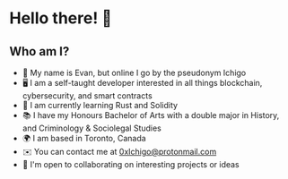 # Hello there! 👋

## Who am I?

* 👋 My name is Evan, but online I go by the pseudonym Ichigo
* 🖥️ I am a self-taught developer interested in all things blockchain, cybersecurity, and smart contracts
* 🌱 I am currently learning Rust and Solidity
* 📚 I have my Honours Bachelor of Arts with a double major in History, and Criminology & Sociolegal Studies
* 🌍 I am based in Toronto, Canada
* ✉️ You can contact me at [0xIchigo@protonmail.com](mailto:0xIchigo@protonmail.com)
* 🤝 I'm open to collaborating on interesting projects or ideas
